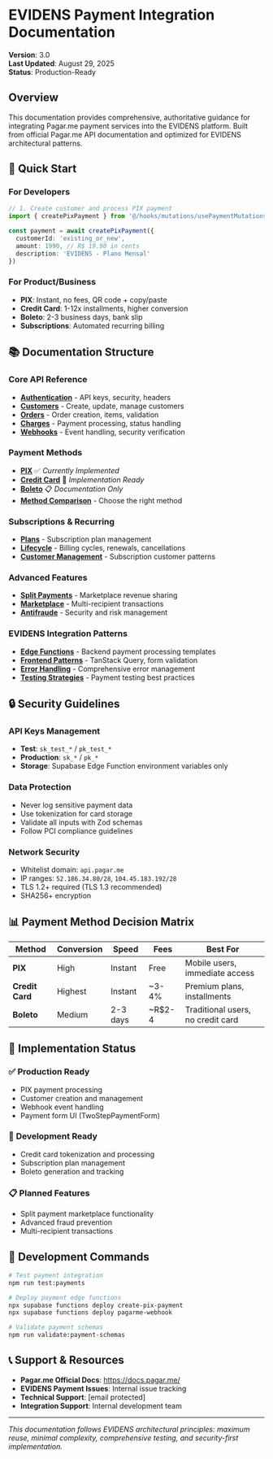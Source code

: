 # EVIDENS Payment Integration Documentation

**Version**: 3.0  
**Last Updated**: August 29, 2025  
**Status**: Production-Ready

## Overview

This documentation provides comprehensive, authoritative guidance for integrating Pagar.me payment services into the EVIDENS platform. Built from official Pagar.me API documentation and optimized for EVIDENS architectural patterns.

## 🎯 Quick Start

### For Developers
```typescript
// 1. Create customer and process PIX payment
import { createPixPayment } from '@/hooks/mutations/usePaymentMutations'

const payment = await createPixPayment({
  customerId: 'existing_or_new',
  amount: 1990, // R$ 19.90 in cents
  description: 'EVIDENS - Plano Mensal'
})
```

### For Product/Business 
- **PIX**: Instant, no fees, QR code + copy/paste
- **Credit Card**: 1-12x installments, higher conversion
- **Boleto**: 2-3 business days, bank slip
- **Subscriptions**: Automated recurring billing

## 📚 Documentation Structure

### **Core API Reference**
- **[Authentication](./api-reference/authentication.md)** - API keys, security, headers
- **[Customers](./api-reference/customers.md)** - Create, update, manage customers  
- **[Orders](./api-reference/orders.md)** - Order creation, items, validation
- **[Charges](./api-reference/charges.md)** - Payment processing, status handling
- **[Webhooks](./api-reference/webhooks.md)** - Event handling, security verification

### **Payment Methods**
- **[PIX](./payment-methods/pix.md)** ✅ *Currently Implemented*
- **[Credit Card](./payment-methods/credit-card.md)** 🚧 *Implementation Ready*
- **[Boleto](./payment-methods/boleto.md)** 📋 *Documentation Only*
- **[Method Comparison](./payment-methods/comparison-guide.md)** - Choose the right method

### **Subscriptions & Recurring**
- **[Plans](./subscriptions/plans.md)** - Subscription plan management
- **[Lifecycle](./subscriptions/lifecycle.md)** - Billing cycles, renewals, cancellations
- **[Customer Management](./subscriptions/customer-management.md)** - Subscription customer patterns

### **Advanced Features** 
- **[Split Payments](./advanced/split-payments.md)** - Marketplace revenue sharing
- **[Marketplace](./advanced/marketplace.md)** - Multi-recipient transactions
- **[Antifraude](./advanced/fraud-prevention.md)** - Security and risk management

### **EVIDENS Integration Patterns**
- **[Edge Functions](./edge-functions/)** - Backend payment processing templates
- **[Frontend Patterns](./frontend-patterns/)** - TanStack Query, form validation
- **[Error Handling](./integration/error-handling.md)** - Comprehensive error management
- **[Testing Strategies](./integration/testing.md)** - Payment testing best practices

## 🔒 Security Guidelines

### **API Keys Management**
- **Test**: `sk_test_*` / `pk_test_*`
- **Production**: `sk_*` / `pk_*` 
- **Storage**: Supabase Edge Function environment variables only

### **Data Protection**
- Never log sensitive payment data
- Use tokenization for card storage
- Validate all inputs with Zod schemas
- Follow PCI compliance guidelines

### **Network Security**
- Whitelist domain: `api.pagar.me`
- IP ranges: `52.186.34.80/28`, `104.45.183.192/28`
- TLS 1.2+ required (TLS 1.3 recommended)
- SHA256+ encryption

## 📊 Payment Method Decision Matrix

| Method | Conversion | Speed | Fees | Best For |
|--------|------------|-------|------|----------|
| **PIX** | High | Instant | Free | Mobile users, immediate access |
| **Credit Card** | Highest | Instant | ~3-4% | Premium plans, installments |
| **Boleto** | Medium | 2-3 days | ~R$2-4 | Traditional users, no credit card |

## 🚀 Implementation Status

### ✅ **Production Ready**
- PIX payment processing
- Customer creation and management
- Webhook event handling
- Payment form UI (TwoStepPaymentForm)

### 🚧 **Development Ready**  
- Credit card tokenization and processing
- Subscription plan management
- Boleto generation and tracking

### 📋 **Planned Features**
- Split payment marketplace functionality
- Advanced fraud prevention
- Multi-recipient transactions

## 🔧 Development Commands

```bash
# Test payment integration
npm run test:payments

# Deploy payment edge functions  
npx supabase functions deploy create-pix-payment
npx supabase functions deploy pagarme-webhook

# Validate payment schemas
npm run validate:payment-schemas
```

## 📞 Support & Resources

- **Pagar.me Official Docs**: https://docs.pagar.me/
- **EVIDENS Payment Issues**: Internal issue tracking
- **Technical Support**: [email protected]
- **Integration Support**: Internal development team

---

*This documentation follows EVIDENS architectural principles: maximum reuse, minimal complexity, comprehensive testing, and security-first implementation.*